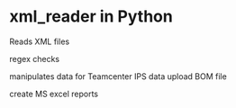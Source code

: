 # xml_reader in Python
Reads XML files

regex checks

manipulates data for Teamcenter IPS data upload BOM file

create MS excel reports
